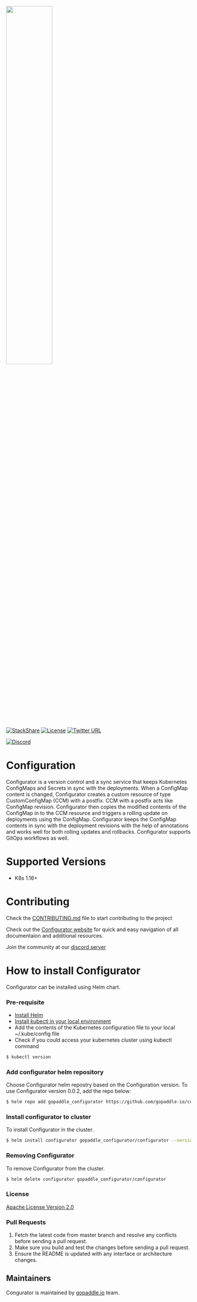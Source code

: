 <img src="https://gopaddle-marketing.s3.ap-southeast-2.amazonaws.com/Configurator-sync-service.png" width="50%">

[![StackShare](http://img.shields.io/badge/tech-stack-0690fa.svg?style=flat)](https://stackshare.io/gopaddleio/gopaddle)  [![License](https://img.shields.io/badge/License-Apache%202.0-blue.svg)](https://opensource.org/licenses/Apache-2.0)  [![Twitter URL](https://img.shields.io/twitter/url?label=%40configuratork8s&style=social&url=https%3A%2F%2Ftwitter.com%2Fconfiguratork8s)](https://twitter.com/configuratork8s)

[![Discord](https://discordapp.com/api/guilds/864856848279666730/widget.png?style=banner2)](https://discord.gg/dr24Z4BmP8)

# Configuration
Configurator is a version control and a sync service that keeps Kubernetes ConfigMaps and Secrets in sync with the deployments. When a ConfigMap content is changed, Configurator creates a custom resource of type CustomConfigMap (CCM) with a postfix. CCM with a postfix acts like ConfigMap revision. Configurator then copies the modified contents of the ConfigMap in to the CCM resource and triggers a rolling update on deployments using the ConfigMap.  Configurator keeps the ConfigMap contents in sync with the deployment revisions with the help of annotations and works well for both rolling updates and rollbacks. Configurator supports GitOps workflows as well.

# Supported Versions
  - K8s 1.16+

# Contributing
Check the [CONTRIBUTING.md](/CONTRIBUTING.md) file to start contributing to the project

Check out the [Configurator website](https://gopaddle-io.github.io/configurator/) for quick and easy navigation of all documentaion and additional resources. 

Join the community at our [discord server]((https://discord.gg/dr24Z4BmP8))

# How to install Configurator
Configurator can be installed using Helm chart.

### Pre-requisite
* [Install Helm](https://helm.sh/docs/intro/install/)
* [Install kubectl in your local environment](https://kubernetes.io/docs/tasks/tools/)
* Add the contents of the Kubernetes configuration file to your local  ~/.kube/config file
* Check if you could access your kubernetes cluster using kubectl command
```sh
$ kubectl version
```

### Add configurator helm repository
Choose Configurator helm repostry based on the Configuration version. To use Configurator version 0.0.2, add the repo below:
```sh
$ helm repo add gopaddle_configurator https://github.com/gopaddle-io/configurator/raw/v0.0.2/helm
```

### Install configurator to cluster
To install Configurator in the cluster.
```sh
$ helm install configurator gopaddle_configurator/configurator --version 0.4.0-alpha
```

### Removing Configurator
To remove Configurator from the cluster.
```sh
$ helm delete configurator gopaddle_configurator/configurator
```

### License 

[Apache License Version 2.0](/LICENSE.md)

### Pull Requests
1. Fetch the latest code from master branch and resolve any conflicts before sending a pull request.
2. Make sure you build and test the changes before sending a pull request.
3. Ensure the README is updated with any interface or architecture changes.

## Maintainers
Congurator is maintained by [gopaddle.io](https://gopaddle.io) team.
